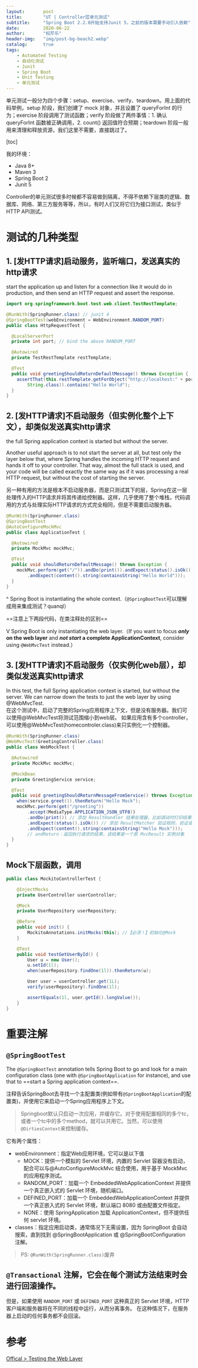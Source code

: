```yaml
---
layout:       post
title:        "UT | Controller层单元测试"
subtitle:     "Spring Boot 2.2.0开始支持Junit 5，之前的版本需要手动引入依赖"
date:         2020-06-22
author:       "权芹乐"
header-img:   "img/post-bg-beach2.webp"
catalog:      true
tags:
    - Automated Testing
    - 自动化测试
    - Junit
    - Spring Boot
    - Unit Testing
    - 单元测试
---
```


单元测试一般分为四个步骤：setup、exercise、verify、teardown。用上面的代码举例，setup 阶段，我们创建了 mock 对象，并且设置了 queryForInt 的行为；exercise 阶段调用了测试函数；verify 阶段做了两件事情：1. 确认 queryForInt 函数被正确调用，2. count() 返回值符合预期；teardown 阶段一般用来清理和释放资源，我们这里不需要，直接跳过了。

[toc]

我的环境：
+ Java 8+
+ Maven 3
+ Spring Boot 2
+ Junit 5

Controller的单元测试很多时候都不容易做到隔离，不得不依赖下层类的逻辑、数据库、网络、第三方服务等等，所以，有时人们又将它归为接口测试，类似于HTTP API测试。

# 测试的几种类型


## 1. [发HTTP请求]启动服务，监听端口，发送真实的http请求
start the application up and listen for a connection like it would do in production, and then send an HTTP request and assert the response.
```Java
import org.springframework.boot.test.web.client.TestRestTemplate;

@RunWith(SpringRunner.class) // junit 4
@SpringBootTest(webEnvironment = WebEnvironment.RANDOM_PORT)
public class HttpRequestTest {

  @LocalServerPort
  private int port; // bind the above RANDOM_PORT

  @Autowired
  private TestRestTemplate restTemplate;

  @Test
  public void greetingShouldReturnDefaultMessage() throws Exception {
    assertThat(this.restTemplate.getForObject("http://localhost:" + port + "/",
        String.class)).contains("Hello World");
  }
}
```

## 2. [发HTTP请求]不启动服务（但实例化整个上下文），却类似发送真实http请求
the full Spring application context is started but without the server.

Another useful approach is to not start the server at all, but test only the layer below that, where Spring handles the incoming HTTP request and hands it off to your controller. That way, almost the full stack is used, and your code will be called exactly the same way as if it was processing a real HTTP request, but without the cost of starting the server.

另一种有用的方法是根本不启动服务器，而是只测试其下的层，Spring在这一层处理传入的HTTP请求并将其传递给控制器。这样，几乎使用了整个堆栈，代码调用的方式与处理实际HTTP请求的方式完全相同，但是不需要启动服务器。

```Java
@RunWith(SpringRunner.class)
@SpringBootTest
@AutoConfigureMockMvc
public class ApplicationTest {

  @Autowired
  private MockMvc mockMvc;

  @Test
  public void shouldReturnDefaultMessage() throws Exception {
    mockMvc.perform(get("/")).andDo(print()).andExpect(status().isOk())
        .andExpect(content().string(containsString("Hello World")));
  }
}
```

^ Spring Boot is instantiating the whole context.（`@SpringBootTest`可以理解成用来集成测试？quanql）  

==注意上下两段代码，在类注释处的区别==  

V Spring Boot is only instantiating the web layer.（If you want to focus **_only_ on the web layer** and **_not start_ a complete ApplicationContext**, consider using `@WebMvcTest` instead.）

## 3. [发HTTP请求]不启动服务（仅实例化web层），却类似发送真实http请求

In this test, the full Spring application context is started, but without the server. We can narrow down the tests to just the web layer by using @WebMvcTest.  
在这个测试中，启动了完整的Spring应用程序上下文，但是没有服务器。我们可以使用@WebMvcTest将测试范围缩小到web层。
如果应用含有多个controller，可以使用@WebMvcTest(homecontroler.class)来只实例化一个控制器。
```Java
@RunWith(SpringRunner.class)
@WebMvcTest(GreetingController.class)
public class WebMockTest {

  @Autowired
  private MockMvc mockMvc;

  @MockBean
  private GreetingService service;

  @Test
  public void greetingShouldReturnMessageFromService() throws Exception {
    when(service.greet()).thenReturn("Hello Mock");
    mockMvc.perform(get("/greeting"))
        .accept(MediaType.APPLICATION_JSON_UTF8))
        .andDo(print()) // 添加 ResultHandler 结果处理器，比如调试时打印结果到控制台，更多处理器可查阅
        .andExpect(status().isOk()) // 添加 ResultMatcher 验证规则，验证请求结果是否正确
        .andExpect(content().string(containsString("Hello Mock")));
        // andReturn：返回执行请求的结果，该结果是一个恩 MvcResult 实例对象
  }
}
```

## Mock下层函数，调用

```Java
public class MockitoControllerTest {

    @InjectMocks
    private UserController userController;

    @Mock
    private UserRepository userRepository;

    @Before
    public void init() {
        MockitoAnnotations.initMocks(this); //【必须！】初始化@Mock
    }

    @Test
    public void testGetUserById() {
        User u = new User();
        u.setId(1l);
        when(userRepository.findOne(1l)).thenReturn(u);

        User user = userController.get(1L);
        verify(userRepository).findOne(1l);

        assertEquals(1l, user.getId().longValue());
    }
}
```


# 重要注解
## `@SpringBootTest`
The `@SpringBootTest` annotation tells Spring Boot to go and look for a main configuration class (one with `@SpringBootApplication` for instance), and use that to ==start a Spring application context==.

注释告诉SpringBoot去寻找一个主配置类(例如带有`@SpringBootApplication`的配置类)，并使用它来启动一个Spring应用程序上下文。

> Springboot默认只启动一次应用，并缓存它。对于使用配置相同的多个tc，或者一个tc中的多个method，就可以共用它。当然，可以使用`@DirtiesContext`来控制缓存。

它有两个属性：
+ webEnvironment：指定Web应用环境，它可以是以下值
    - MOCK：提供一个模拟的 Servlet 环境，内置的 Servlet 容器没有启动，配合可以与@AutoConfigureMockMvc 结合使用，用于基于 MockMvc 的应用程序测试。
    - RANDOM_PORT：加载一个 EmbeddedWebApplicationContext 并提供一个真正嵌入式的 Servlet 环境，随机端口。
    - DEFINED_PORT：加载一个 EmbeddedWebApplicationContext 并提供一个真正嵌入式的 Servlet 环境，默认端口 8080 或由配置文件指定。
    - NONE：使用 SpringApplication 加载 ApplicationContext，但不提供任何 servlet 环境。
+ classes：指定应用启动类，通常情况下无需设置，因为 SpringBoot 会自动搜索，直到找到 @SpringBootApplication 或 @SpringBootConfiguration 注解。

> PS: `@RunWith(SpringRunner.class)`废弃

## `@Transactional` 注解，它会在每个测试方法结束时会进行回滚操作。

但是，如果使用 `RANDOM_PORT` 或 `DEFINED_PORT` 这种真正的 Servlet 环境，HTTP 客户端和服务器将在不同的线程中运行，从而分离事务。 在这种情况下，在服务器上启动的任何事务都不会回滚。


# 参考

[1]: asdsa

[Offical > Testing the Web Layer](https://spring.io/guides/gs/testing-web/)
